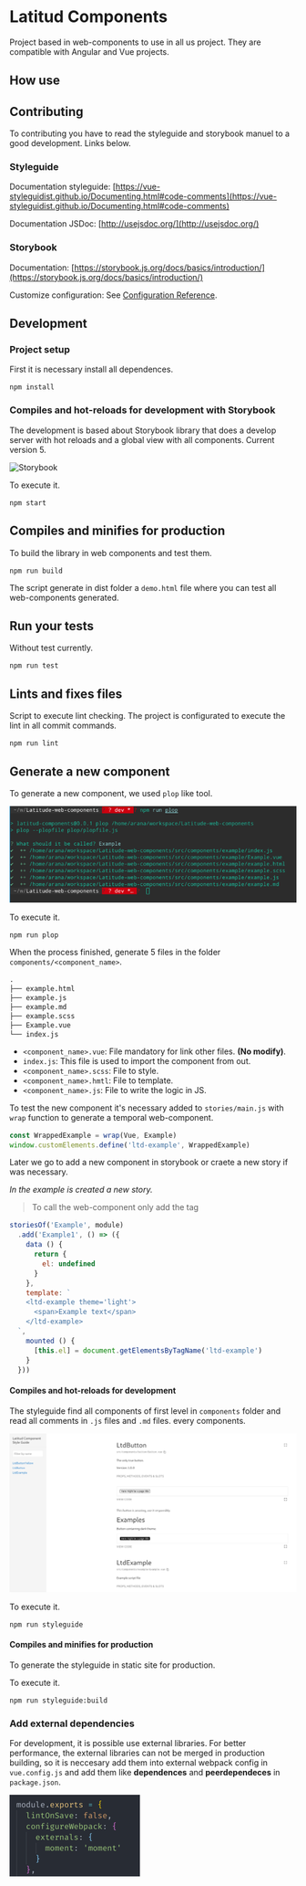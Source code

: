 # Latitud Components

Project based in web-components to use in all us project. They are compatible with Angular and Vue projects.

## How use

## Contributing
To contributing you have to read the styleguide and storybook manuel to a good development. Links below.

### Styleguide
Documentation styleguide: [https://vue-styleguidist.github.io/Documenting.html#code-comments](https://vue-styleguidist.github.io/Documenting.html#code-comments)

Documentation JSDoc: [http://usejsdoc.org/](http://usejsdoc.org/)

### Storybook
Documentation: [https://storybook.js.org/docs/basics/introduction/](https://storybook.js.org/docs/basics/introduction/)


Customize configuration: See [Configuration Reference](https://cli.vuejs.org/config/).


## Development

### Project setup
First it is necessary install all dependences.

```
npm install
```

### Compiles and hot-reloads for development with Storybook
The development is based about Storybook library that does a develop server with hot reloads and a global view with all components. Current version 5.

![Storybook](https://camo.qiitausercontent.com/e2919e4e69c6c75153d0b2c696539ae89029a290/68747470733a2f2f71696974612d696d6167652d73746f72652e73332e616d617a6f6e6177732e636f6d2f302f3138393538382f64643962326238382d653132302d633536362d646532652d3638323936656262643639322e706e67)

To execute it.

```
npm start
```

## Compiles and minifies for production
To build the library in web components and test them.

```
npm run build
```

The script generate in dist folder a `demo.html` file where you can test all web-components generated.

## Run your tests
Without test currently.

```
npm run test
```

## Lints and fixes files
Script to execute lint checking. The project is configurated to execute the lint in all commit commands.

```
npm run lint
```

## Generate a new component
To generate a new component, we used `plop` like tool.

![Plop](./src/assets/img/plop_example.png)

To execute it.

```
npm run plop
```

When the process finished, generate 5 files in the folder `components/<component_name>`.

```
.
├── example.html
├── example.js
├── example.md
├── example.scss
├── Example.vue
└── index.js
```

* `<component_name>.vue`: File mandatory for link other files. **(No modify)**.
* `index.js`: This file is used to import the component from out.
* `<component_name>.scss`: File to style.
* `<component_name>.hmtl`: File to template.
* `<component_name>.js`: File to write the logic in JS.

To test the new component it's necessary added to `stories/main.js` with `wrap` function to generate a temporal web-component.

```js
const WrappedExample = wrap(Vue, Example)
window.customElements.define('ltd-example', WrappedExample)
```

Later we go to add a new component in storybook or craete a new story if was necessary.

*In the example is created a new story.*

> To call the web-component only add the tag

```js
storiesOf('Example', module)
  .add('Example1', () => ({
    data () {
      return {
        el: undefined
      }
    },
    template: `
    <ltd-example theme='light'>
      <span>Example text</span>
    </ltd-example>
  `,
    mounted () {
      [this.el] = document.getElementsByTagName('ltd-example')
    }
  }))
```

#### Compiles and hot-reloads for development
The styleguide find all components of first level in `components` folder and read all comments in `.js` files and `.md` files. every components.

![Styleguide](./src/assets/img/styleguide.png)

To execute it.
```
npm run styleguide
```

#### Compiles and minifies for production
To generate the styleguide in static site for production.

To execute it.
```
npm run styleguide:build
```

### Add external dependencies
For development, it is possible use external libraries. For better performance, the external libraries can not be merged in production building, so it is neccesary add them into external webpack config in `vue.config.js` and add them like **dependences** and **peerdependeces** in `package.json`.

![Config](./src/assets/img/config.png)